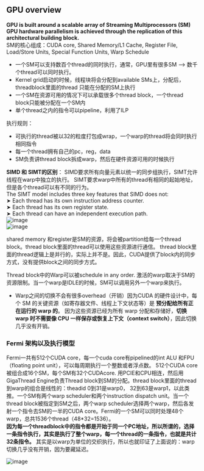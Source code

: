 ## GPU overview
**GPU is built around a scalable array of Streaming Multiprocessors (SM) GPU  hardware parallelism is achieved through the replication of this architectural building block.**  
SM的核心组成：CUDA core,  Shared Memory/L1 Cache, Register File, Load/Store Units, Special Function Units, Warp Schedule  
- 一个SM可以支持数百个thread的同时执行，通常，GPU里有很多SM --> 数千个thread可以同时执行。
- Kernel grid启动的时候，线程块将会分配到available SMs上，分配后，threadblock里面的thread 只能在分配的SM上执行
- 一个SM在资源可用的情况下可以承载很多个thread block，一个thread block只能被分配在一个SM内
- 单个thread之内的指令可以pipeline，利用了ILP

执行规则： 
- 可执行的thread被以32的粒度打包成wrap，一个warp的thread将会同时执行相同指令
- 每一个thread拥有自己的pc，reg，data
- SM负责讲thread block拆成warp，然后在硬件资源可用的时候执行

**SIMD 和 SIMT的区别**： SIMD要求所有向量元素以统一的同步组执行，SIMT允许线程在warp中独立的执行。 SIMT要求warp中所有的thread有相同的起始地址，但是各个thread可以有不同的行为。   
The SIMT model includes three key features that SIMD does not:  
 ➤ Each thread has its own instruction address counter.  
 ➤ Each thread has its own register state.  
 ➤ Each thread can have an independent execution path.  
![image](https://github.com/user-attachments/assets/6655bb02-3514-450d-8237-ce7a74f76c0e)    
![image](https://github.com/user-attachments/assets/fd98f1a0-182a-42ba-b507-b18e6bdc6eda)  

shared memory 和register是SM的资源，将会被partition给每一个thread block。thread block里面的thread可以使用这些资源进行通信。 thread block里面的thread逻辑上是并行的，实际上并不是。因此，CUDA提供了block内的同步方式，没有提供block之间的同步方式。    

Thread block中的Warp可以被schedule in any order. 激活的warp取决于SM的资源限制。当一个warp是IDLE的时候，SM可以调用另外一个warp来执行。
- Warp之间的切换不会有很多overhead（开销）因为CUDA 的硬件设计中，每个 SM 的关键资源（如寄存器文件、线程上下文状态等）是 **预分配给所有正在运行的 warp 的**。 因为这些资源已经为所有 warp 分配和存储好，**切换warp 时不需要像 CPU 一样保存或恢复上下文（context switch）**，因此切换几乎没有开销。 
    
  
### Fermi 架构以及执行模型
Fermi一共有512个CUDA core，每一个cuda core有pipelined的int ALU 和FPU（floating point unit），可以每周期执行一个整数或者浮点数。 512个CUDA core被组合成16个SM，每个SM有32个CUDAcore. 用PCIE和CPU相连，然后用GigaThread Engine负责Thread block到SM的分配。thread block里面的thread到warp的组合是线性的：theadid 0到31是warp0， 32到63是warp1，以此类推。一个SM有两个warp scheduler和两个instruction dispatch unit。当一个thread block被指定到SM之后，两个warp scheduler选择两个warp，然后各发射一个指令去SM的一半的CUDA core。Fermi的一个SM可以同时处理48个warp，总共1536个thread（48*32=1536）。    
**因为每一个threadblock中的指令都是开始于同一个PC地址，所以所谓的，选择一条指令执行，其实是执行了整个warp，每一个thread的一条指令，也就是共计32条指令。** 其实是以warp为单位的交织执行，所以也就印证了上面说的：warp切换几乎没有开销，因为要藏延迟。      

![image](https://github.com/user-attachments/assets/5b961ebe-8a9d-46dd-8c7b-6106d02ac1d8)   
  

